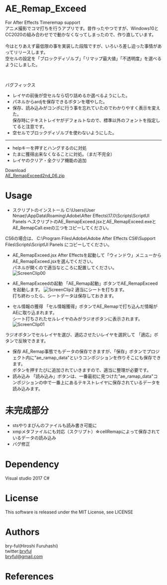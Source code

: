 # AE_Remap_Exceed
For After Effects Timeremap support<br>
アニメ撮影でコマ打ちを行うアプリです。昔作ったやつですが、Windows10とCC2020の組み合わせでで動かなくなってしまったので、作り直しています。<br>
 <br>
今はとりあえず最低限の事を実装した段階ですが、いろいろ差し迫った事情があってリリースします。
<br>
空セルの設定を「ブロックディゾルブ」「リマップ最大値」「不透明度」を選べるようにしました。<br>


<br>



バグフィックス<br>

* レイヤの前後が空セルなら切り詰めるか選べるようにした。
* パネルからardjを保存できるボタンを増やした。
* 保存、読み込みがコンポに行う事を忘れていたのでわかりやすく表示を変えた。<br>保存時にテキストレイヤがデフォルトなので、標準以外のフォントを指定してると注意です。
* 空セルでブロックディゾルブを使わないようにした。

***

* helpキーを押すとハングするのに対処
* たまに獲得出来なくなることに対処。（まだ不完全）
* レイヤのクリア・全クリア機能の追加


Download<br>
[AE_RemapExceed2nd_06.zip](https://bit.ly/3xxxEUB)<br>

# Usage
* スクリプトのインストール
C:\Users\(User Nmae)\AppData\Roaming\Adobe\After Effects\17.0\Scripts\ScriptUI Panels
へスクリプトのAE_RemapExceed.jsxとAE_RemapExceed.exeとAE_RemapCall.exeの三つをコピーしてください。

CS6の場合は、
C:\Program Files\Adobe\Adobe After Effects CS6\Support Files\Scripts\ScriptUI Panels
にコピーしてください。<br>


* AE_RemapExceed.jsx
After Effectsを起動して「ウィンドウ」メニューからAE_RemapExceed.jsxを選んでください。<br>
パネルが開くので適当なところに配置してください。<br>
![ScreenClip00](https://user-images.githubusercontent.com/50650451/78471423-23dbc480-776c-11ea-9d6f-cc1dc2278630.png)

*  AE_RemapExceedの起動
「AE_Remap起動」ボタンでAE_RemapExceedを起動します。
![ScreenClip2](https://user-images.githubusercontent.com/50650451/78471879-72d72900-776f-11ea-828e-3dd80b932b06.png)
適当にシートを打ちます。<br>
打ち終わったら、シートデータは保存しておきます。<br>

* セル情報の獲得
「セル情報獲得」ボタンでAE_Remapで打ち込んだ情報がAEに取り込まれます。<br>
シート打ちされたセルレイヤのみがラジオボタンに表示されます。<br>
![ScreenClip01](https://user-images.githubusercontent.com/50650451/78471543-02c7a380-776d-11ea-972d-b7792e87ca0e.png)

ラジオボタンでセルレイヤを選び、適応させたいレイヤを選択して 「適応」ボタンで反映できます。

* 保存
AE_Remap事態でもデータの保存できますが、「保存」ボタンでプロジェクト内に"ae_ramap_data"というコンポジションを作りそこにも保存できます。<br>
ボタンを押すたびに追加されていきますので、適当に整理が必要です。<br>
* 読み込み
「読み込み」ボタンは、一番最初に見つけた"ae_ramap_data"コンポジションの中で一番上にあるテキストレイヤに保存されているデータを読み込みます。



# 未完成部分
* stsやりまぴんのファイルも読み書き可能に
* xmpメタファイルにも対応（スクリプト）☆cellRemapによって保存されているデータの読み込み
* バグ修正

# Dependency
Visual studio 2017 C#


# License
This software is released under the MIT License, see LICENSE

# Authors

bry-ful(Hiroshi Furuhashi)<br>
twitter:[bryful](https://twitter.com/bryful)<br>
bryful@gmail.com

# References

